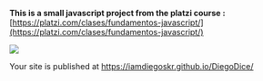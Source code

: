 **This is a small javascript project from the platzi course :**
[https://platzi.com/clases/fundamentos-javascript/](https://platzi.com/clases/fundamentos-javascript/)

![](https://i.imgur.com/tJKyd0Z.png)

Your site is published at https://iamdiegoskr.github.io/DiegoDice/